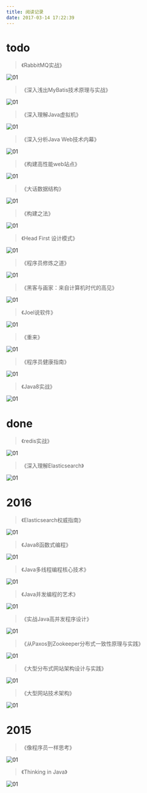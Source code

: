```yaml
---
title: 阅读记录
date: 2017-03-14 17:22:39
---
```

# todo
> 《RabbitMQ实战》

![01](index/12.png)

> 《深入浅出MyBatis技术原理与实战》

![01](index/13.png)

> 《深入理解Java虚拟机》

![01](index/14.png)

> 《深入分析Java Web技术内幕》

![01](index/15.png)

> 《构建高性能web站点》

![01](index/16.png)

> 《大话数据结构》

![01](index/17.png)

> 《构建之法》

![01](index/18.png)

> 《Head First 设计模式》

![01](index/19.png)

> 《程序员修炼之道》

![01](index/20.png)

> 《黑客与画家：来自计算机时代的高见》

![01](index/21.png)

> 《Joel说软件》

![01](index/22.png)

> 《重来》

![01](index/23.png)

> 《程序员健康指南》

![01](index/24.png)

> 《Java8实战》

![01](index/25.png)

# done

> 《redis实战》

![01](index/28.png)

> 《深入理解Elasticsearch》

![01](index/29.png)

# 2016
> 《Elasticsearch权威指南》

![01](index/30.png)

> 《Java8函数式编程》

![01](index/01.png)

> 《Java多线程编程核心技术》

![01](index/02.png)

> 《Java并发编程的艺术》

![01](index/03.png)

> 《实战Java高并发程序设计》

![01](index/04.png)

> 《从Paxos到Zookeeper分布式一致性原理与实践》

![01](index/05.png)

> 《大型分布式网站架构设计与实践》

![01](index/06.png)

> 《大型网站技术架构》

![01](index/07.png)

# 2015
> 《像程序员一样思考》

![01](index/26.png)

> 《Thinking in Java》

![01](index/27.png)


